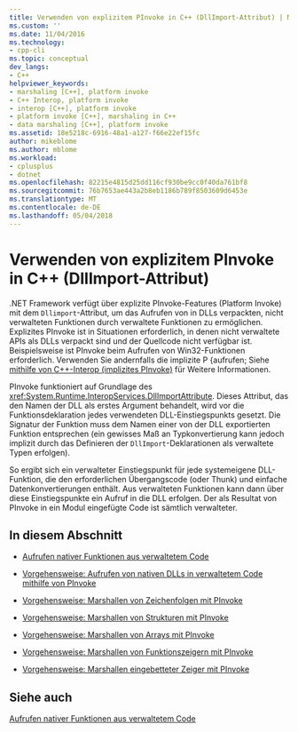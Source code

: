```yaml
---
title: Verwenden von explizitem PInvoke in C++ (DllImport-Attribut) | Microsoft Docs
ms.custom: ''
ms.date: 11/04/2016
ms.technology:
- cpp-cli
ms.topic: conceptual
dev_langs:
- C++
helpviewer_keywords:
- marshaling [C++], platform invoke
- C++ Interop, platform invoke
- interop [C++], platform invoke
- platform invoke [C++], marshaling in C++
- data marshaling [C++], platform invoke
ms.assetid: 18e5218c-6916-48a1-a127-f66e22ef15fc
author: mikeblome
ms.author: mblome
ms.workload:
- cplusplus
- dotnet
ms.openlocfilehash: 82215e4815d25dd116cf930be9cc0f40da761bf8
ms.sourcegitcommit: 76b7653ae443a2b8eb1186b789f8503609d6453e
ms.translationtype: MT
ms.contentlocale: de-DE
ms.lasthandoff: 05/04/2018
---
```

# <a name="using-explicit-pinvoke-in-c-dllimport-attribute"></a>Verwenden von explizitem PInvoke in C++ (DllImport-Attribut)
.NET Framework verfügt über explizite PInvoke-Features (Platform Invoke) mit dem `Dllimport`-Attribut, um das Aufrufen von in DLLs verpackten, nicht verwalteten Funktionen durch verwaltete Funktionen zu ermöglichen. Explizites PInvoke ist in Situationen erforderlich, in denen nicht verwaltete APIs als DLLs verpackt sind und der Quellcode nicht verfügbar ist. Beispielsweise ist PInvoke beim Aufrufen von Win32-Funktionen erforderlich. Verwenden Sie andernfalls die implizite P {aufrufen; Siehe [mithilfe von C++-Interop (implizites PInvoke)](../dotnet/using-cpp-interop-implicit-pinvoke.md) für Weitere Informationen.  
  
 PInvoke funktioniert auf Grundlage des <xref:System.Runtime.InteropServices.DllImportAttribute>. Dieses Attribut, das den Namen der DLL als erstes Argument behandelt, wird vor die Funktionsdeklaration jedes verwendeten DLL-Einstiegspunkts gesetzt. Die Signatur der Funktion muss dem Namen einer von der DLL exportierten Funktion entsprechen (ein gewisses Maß an Typkonvertierung kann jedoch implizit durch das Definieren der `DllImport`-Deklarationen als verwaltete Typen erfolgen).  
  
 So ergibt sich ein verwalteter Einstiegspunkt für jede systemeigene DLL-Funktion, die den erforderlichen Übergangscode (oder Thunk) und einfache Datenkonvertierungen enthält. Aus verwalteten Funktionen kann dann über diese Einstiegspunkte ein Aufruf in die DLL erfolgen. Der als Resultat von PInvoke in ein Modul eingefügte Code ist sämtlich verwalteter.  
  
## <a name="in-this-section"></a>In diesem Abschnitt  
  
-   [Aufrufen nativer Funktionen aus verwaltetem Code](../dotnet/calling-native-functions-from-managed-code.md)  
  
-   [Vorgehensweise: Aufrufen von nativen DLLs in verwaltetem Code mithilfe von PInvoke](../dotnet/how-to-call-native-dlls-from-managed-code-using-pinvoke.md)  
  
-   [Vorgehensweise: Marshallen von Zeichenfolgen mit PInvoke](../dotnet/how-to-marshal-strings-using-pinvoke.md)  
  
-   [Vorgehensweise: Marshallen von Strukturen mit PInvoke](../dotnet/how-to-marshal-structures-using-pinvoke.md)  
  
-   [Vorgehensweise: Marshallen von Arrays mit PInvoke](../dotnet/how-to-marshal-arrays-using-pinvoke.md)  
  
-   [Vorgehensweise: Marshallen von Funktionszeigern mit PInvoke](../dotnet/how-to-marshal-function-pointers-using-pinvoke.md)  
  
-   [Vorgehensweise: Marshallen eingebetteter Zeiger mit PInvoke](../dotnet/how-to-marshal-embedded-pointers-using-pinvoke.md)  
  
## <a name="see-also"></a>Siehe auch  
 [Aufrufen nativer Funktionen aus verwaltetem Code](../dotnet/calling-native-functions-from-managed-code.md)